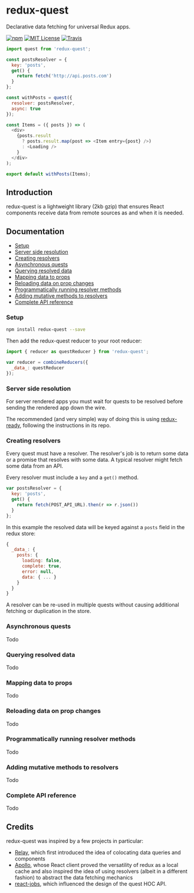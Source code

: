 # redux-quest

Declarative data fetching for universal Redux apps.

[![npm](https://img.shields.io/npm/v/redux-quest.svg?style=flat-square)](http://npm.im/redux-quest)
[![MIT License](https://img.shields.io/npm/l/react-jobs.svg?style=flat-square)](http://opensource.org/licenses/MIT)
[![Travis](https://img.shields.io/travis/djgrant/redux-quest.svg?style=flat-square)](https://travis-ci.org/ctrlplusb/redux-quest)

```js
import quest from 'redux-quest';

const postsResolver = {
  key: 'posts',
  get() {
    return fetch('http://api.posts.com')
  }
};

const withPosts = quest({
  resolver: postsResolver,
  async: true
});

const Items = ({ posts }) => (
  <div>
    {posts.result
      ? posts.result.map(post => <Item entry={post} />)
      : <Loading />
    }
  </div>
);

export default withPosts(Items);
```

## Introduction

redux-quest is a lightweight library (2kb gzip) that ensures React components receive data from remote sources as and when it is needed.


## Documentation

- [Setup](#setup)
- [Server side resolution](#server-side-resolution)
- [Creating resolvers](#creating-resolvers)
- [Asynchronous quests](#asynchronous-quests)
- [Querying resolved data](#querying-resolved-data)
- [Mapping data to props](#mapping-data-to-props)
- [Reloading data on prop changes](#reoloading-data-on-prop-changes)
- [Programmatically running resolver methods](#programmatically-running-resolver-methods)
- [Adding mutative methods to resolvers](#adding-mutative-methods-to-resolvers)
- [Complete API reference](#complete-api-reference)

### Setup

```bash
npm install redux-quest --save
```

Then add the redux-quest reducer to your root reducer:

```js
import { reducer as questReducer } from 'redux-quest';

var reducer = combineReducers({
  _data_: questReducer
});
```

### Server side resolution

For server rendered apps you must wait for quests to be resolved before sending the rendered app down the wire.

The recommended (and very simple) way of doing this is using [redux-ready](https://github.com/djgrant/redux-ready), following the instructions in its repo.

### Creating resolvers

Every quest must have a resolver. The resolver's job is to return some data or a promise that resolves with some data. A typical resolver might fetch some data from an API.

Every resolver must include a `key` and a `get()` method.

```js
var postsResolver = {
  key: 'posts',
  get() {
    return fetch(POST_API_URL).then(r => r.json())
  }
};
```

In this example the resolved data will be keyed against a `posts` field in the redux store:

```js
{
  _data_: {
    posts: {
      loading: false,
      complete: true,
      error: null,
      data: { ... }
    }
  }
}
```

A resolver can be re-used in multiple quests without causing additional fetching or duplication in the store.

### Asynchronous quests
Todo

### Querying resolved data
Todo

### Mapping data to props
Todo

### Reloading data on prop changes
Todo

### Programmatically running resolver methods
Todo

### Adding mutative methods to resolvers
Todo

### Complete API reference
Todo

## Credits

redux-quest was inspired by a few projects in particular:
- [Relay](https://facebook.github.io/relay/), which first introduced the idea of colocating data queries and components
- [Apollo](http://dev.apollodata.com/), whose React client proved the versatility of redux as a local cache and also inspired the idea of using resolvers (albeit in a different fashion) to abstract the data fetching mechanics
- [react-jobs](https://github.com/ctrlplusb/react-jobs), which influenced the design of the quest HOC API.
